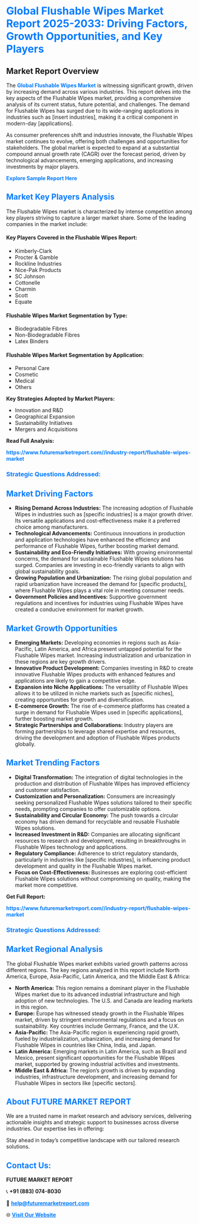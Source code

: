 <h1 style="color: #007BFF;">Global Flushable Wipes Market Report 2025-2033: Driving Factors, Growth Opportunities, and Key Players</h1>

<section id="overview">
<h2>Market Report Overview</h2>
<p>The <a href="https://www.futuremarketreport.com//industry-report/flushable-wipes-market" style="color: #007BFF; text-decoration: none;"><strong>Global Flushable Wipes Market</strong></a> is witnessing significant growth, driven by increasing demand across various industries. This report delves into the key aspects of the Flushable Wipes market, providing a comprehensive analysis of its current status, future potential, and challenges. The demand for Flushable Wipes has surged due to its wide-ranging applications in industries such as [insert industries], making it a critical component in modern-day [applications].</p>
<p>As consumer preferences shift and industries innovate, the Flushable Wipes market continues to evolve, offering both challenges and opportunities for stakeholders. The global market is expected to expand at a substantial compound annual growth rate (CAGR) over the forecast period, driven by technological advancements, emerging applications, and increasing investments by major players.</p>
</section>

<section id="overview">
<p><a href="https://www.futuremarketreport.com//request-sample/reportId=54766" style="color: #007BFF; text-decoration: none;"><strong>Explore Sample Report Here</strong></a></p>
</section>

<section id="key-players">
<h2 style="color: #007BFF;">Market Key Players Analysis</h2>
<p>The Flushable Wipes market is characterized by intense competition among key players striving to capture a larger market share. Some of the leading companies in the market include:</p>
<h4>Key Players Covered in the Flushable Wipes Report:</h4>
<ul><li>Kimberly-Clark</li><li>Procter &amp; Gamble</li><li>Rockline Industries</li><li>Nice-Pak Products</li><li>SC Johnson</li><li>Cottonelle</li><li>Charmin</li><li>Scott</li><li>Equate</li></ul>
<h4>Flushable Wipes Market Segmentation by Type:</h4>
<ul><li>Biodegradable Fibres</li><li>Non-Biodegradable Fibres</li><li>Latex Binders</li></ul>

<h4>Flushable Wipes Market Segmentation by Application:</h4>
<ul><li>Personal Care</li><li>Cosmetic</li><li>Medical</li><li>Others</li></ul>
<p><strong>Key Strategies Adopted by Market Players:</strong></p>
<ul>
<li>Innovation and R&D</li>
<li>Geographical Expansion</li>
<li>Sustainability Initiatives</li>
<li>Mergers and Acquisitions</li>
</ul>
</section>

<section>
<p><strong>Read Full Analysis: </strong></p><a href="https://www.futuremarketreport.com//industry-report/flushable-wipes-market" style="color: #007BFF; text-decoration: none;"><strong>https://www.futuremarketreport.com//industry-report/flushable-wipes-market</strong></a>
<h3 style="color: #007BFF;">Strategic Questions Addressed:</h3>
</section>

<section id="driving-factors">
<h2 style="color: #007BFF;">Market Driving Factors</h2>
<ul>
<li><strong>Rising Demand Across Industries:</strong> The increasing adoption of Flushable Wipes in industries such as [specific industries] is a major growth driver. Its versatile applications and cost-effectiveness make it a preferred choice among manufacturers.</li>
<li><strong>Technological Advancements:</strong> Continuous innovations in production and application technologies have enhanced the efficiency and performance of Flushable Wipes, further boosting market demand.</li>
<li><strong>Sustainability and Eco-Friendly Initiatives:</strong> With growing environmental concerns, the demand for sustainable Flushable Wipes solutions has surged. Companies are investing in eco-friendly variants to align with global sustainability goals.</li>
<li><strong>Growing Population and Urbanization:</strong> The rising global population and rapid urbanization have increased the demand for [specific products], where Flushable Wipes plays a vital role in meeting consumer needs.</li>
<li><strong>Government Policies and Incentives:</strong> Supportive government regulations and incentives for industries using Flushable Wipes have created a conducive environment for market growth.</li>
</ul>
</section>

<section id="growth-opportunities">
<h2 style="color: #007BFF;">Market Growth Opportunities</h2>
<ul>
<li><strong>Emerging Markets:</strong> Developing economies in regions such as Asia-Pacific, Latin America, and Africa present untapped potential for the Flushable Wipes market. Increasing industrialization and urbanization in these regions are key growth drivers.</li>
<li><strong>Innovative Product Development:</strong> Companies investing in R&D to create innovative Flushable Wipes products with enhanced features and applications are likely to gain a competitive edge.</li>
<li><strong>Expansion into Niche Applications:</strong> The versatility of Flushable Wipes allows it to be utilized in niche markets such as [specific niches], creating opportunities for growth and diversification.</li>
<li><strong>E-commerce Growth:</strong> The rise of e-commerce platforms has created a surge in demand for Flushable Wipes used in [specific applications], further boosting market growth.</li>
<li><strong>Strategic Partnerships and Collaborations:</strong> Industry players are forming partnerships to leverage shared expertise and resources, driving the development and adoption of Flushable Wipes products globally.</li>
</ul>
</section>

<section id="trending-factors">
<h2 style="color: #007BFF;">Market Trending Factors</h2>
<ul>
<li><strong>Digital Transformation:</strong> The integration of digital technologies in the production and distribution of Flushable Wipes has improved efficiency and customer satisfaction.</li>
<li><strong>Customization and Personalization:</strong> Consumers are increasingly seeking personalized Flushable Wipes solutions tailored to their specific needs, prompting companies to offer customizable options.</li>
<li><strong>Sustainability and Circular Economy:</strong> The push towards a circular economy has driven demand for recyclable and reusable Flushable Wipes solutions.</li>
<li><strong>Increased Investment in R&D:</strong> Companies are allocating significant resources to research and development, resulting in breakthroughs in Flushable Wipes technology and applications.</li>
<li><strong>Regulatory Compliance:</strong> Adherence to strict regulatory standards, particularly in industries like [specific industries], is influencing product development and quality in the Flushable Wipes market.</li>
<li><strong>Focus on Cost-Effectiveness:</strong> Businesses are exploring cost-efficient Flushable Wipes solutions without compromising on quality, making the market more competitive.</li>
</ul>
</section>

<section>
<p><strong>Get Full Report: </strong></p><a href="https://www.futuremarketreport.com//industry-report/flushable-wipes-market" style="color: #007BFF; text-decoration: none;"><strong>https://www.futuremarketreport.com//industry-report/flushable-wipes-market</strong></a>
<h3 style="color: #007BFF;">Strategic Questions Addressed:</h3>
</section>


<section id="regional-analysis">
<h2 style="color: #007BFF;">Market Regional Analysis</h2>
<p>The global Flushable Wipes market exhibits varied growth patterns across different regions. The key regions analyzed in this report include North America, Europe, Asia-Pacific, Latin America, and the Middle East & Africa:</p>
<ul>
<li><strong>North America:</strong> This region remains a dominant player in the Flushable Wipes market due to its advanced industrial infrastructure and high adoption of new technologies. The U.S. and Canada are leading markets in this region.</li>
<li><strong>Europe:</strong> Europe has witnessed steady growth in the Flushable Wipes market, driven by stringent environmental regulations and a focus on sustainability. Key countries include Germany, France, and the U.K.</li>
<li><strong>Asia-Pacific:</strong> The Asia-Pacific region is experiencing rapid growth, fueled by industrialization, urbanization, and increasing demand for Flushable Wipes in countries like China, India, and Japan.</li>
<li><strong>Latin America:</strong> Emerging markets in Latin America, such as Brazil and Mexico, present significant opportunities for the Flushable Wipes market, supported by growing industrial activities and investments.</li>
<li><strong>Middle East & Africa:</strong> The region’s growth is driven by expanding industries, infrastructure development, and increasing demand for Flushable Wipes in sectors like [specific sectors].</li>
</ul>
</section>

<footer>
<h2 style="color: #007BFF;">About FUTURE MARKET REPORT</h2>
<p>We are a trusted name in market research and advisory services, delivering actionable insights and strategic support to businesses across diverse industries. Our expertise lies in offering:</p>

<p>Stay ahead in today’s competitive landscape with our tailored research solutions.</p>

<h2 style="color: #007BFF;">Contact Us:</h2>
<p><strong>FUTURE MARKET REPORT</strong></p>
<p>📞 <strong>+91 (883) 074-8030</strong></p>
<p>📧 <strong><a href="mailto:help@futuremarketreport.com" style="color: #007BFF;">help@futuremarketreport.com</a></strong></p>
<p>🌐 <strong><a href="https://www.futuremarketreport.com/" style="color: #007BFF;">Visit Our Website</a></strong></p>
</footer>